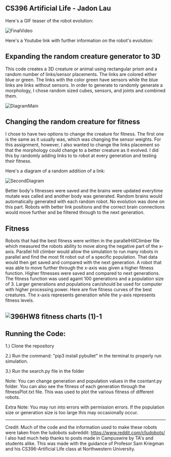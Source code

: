 CS396 Artificial Life - Jadon Lau
----------------------------------
Here's a GIF teaser of the robot evolution:

![FinalVideo](https://user-images.githubusercontent.com/98376049/224922750-b30eabb9-eacc-45e0-855d-1025cc42850e.gif)


Here's a Youtube link with further information on the robot's evolution:



Expanding the random creature generator to 3D
----------------------------------
This code creates a 3D creature or animal using rectangular prism and a random number of links/sensor placements. The links are colored either blue or green. The links with the color green have sensors while the blue links are links without sensors. In order to generate to randomly generate a morphology, I chose random sized cubes, sensors, and joints and combined them.

![DiagramMain](https://user-images.githubusercontent.com/98376049/224927469-01c6536a-a6ac-4c70-9adf-1347fd9c1010.jpg)


Changing the random creature for fitness
--------------------------------
I chose to have two options to change the creature for fitness. The first one is the same as it usually was, which was changing the sensor weights. For this assignment, however, I also wanted to change the links placement so that the morphology could change to a better creature as it evolved. I did this by randomly adding links to to robot at every generation and testing their fitness. 

Here's a diagram of a random addition of a link:

![SecondDiagram](https://user-images.githubusercontent.com/98376049/224927495-6badfbab-1d5d-4e15-8eaa-11731d7148b7.jpg)

Better body's fitnesses were saved and the brains were updated everytime mutate was called and another body was generated. Random brains would automatically generated with each random robot. No evolution was done on this part. Robots with better link positions and the correct brain connections would move further and be filtered through to the next generation.

Fitness
--------------------------
Robots that had the best fitness were written in the parallelHillClimber file which measured the robots ability to move along the negative part of the x-axis. Parallel hill climber would allow the simulation to run many robots in parallel and find the most fit robot out of a specific population. That data would then get saved and compared with the next generation. A robot that was able to move further through the x-axis was given a higher fitness function. Higher fitnesses were saved and compared to next generations. The fitness function was used againt 100 generations and a population size of 3. Larger generations and populations can/should be used for computer with higher processing power. Here are five fitness curves of the best creatures. The x-axis represents generation while the y-axis represents fitness levels. 

![396HW8 fitness charts (1)-1](https://user-images.githubusercontent.com/98376049/224924321-8a982c7b-162e-43b5-963c-7cd1d2954316.jpg)
------------------------------
Running the Code:
------------------------
1.) Clone the repository

2.) Run the command: "pip3 install pybullet" in the terminal to properly run simulation.

3.) Run the search.py file in the folder

Note: You can change generation and population values in the cosntant.py folder. You can also see the fitness of each generation through the fitnessPlot.txt file. This was used to plot the various fitness of different robots.

Extra Note: You may run into errors with permission errors. If the population size or generation size is too large this may occasionally occur.

-----------------------------
Credit: Much of the code and the information used to make these robots were taken from the ludobots subreddit: https://www.reddit.com/r/ludobots/
I also had much help thanks to posts made in Campuswire by TA's and students alike.
This was made with the guidance of Profesor Sam Kriegman and his CS396-Artificial Life class at Northwestern University.
